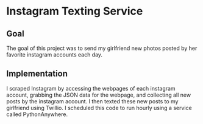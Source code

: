 # Instagram Texting Service

## Goal
The goal of this project was to send my girlfriend new photos posted by her favorite instagram accounts each day.

## Implementation
I scraped Instagram by accessing the webpages of each instagram account, grabbing the JSON data for the webpage, and collecting all new posts by the instagram account. I then texted these new posts to my girlfriend using Twillio. I scheduled this code to run hourly using a service called PythonAnywhere.
